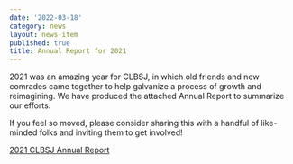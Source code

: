```yaml
---
date: '2022-03-18'
category: news
layout: news-item
published: true
title: Annual Report for 2021
---
```

2021 was an amazing year for CLBSJ, in which old friends and new comrades came together to help galvanize a process of growth and reimagining. We have produced the attached Annual Report to summarize our efforts.

If you feel so moved, please consider sharing this with a handful of like-minded folks and inviting them to get involved!

[2021 CLBSJ Annual Report](/assets/CLBSJ-AnnualReport2021.pdf)
